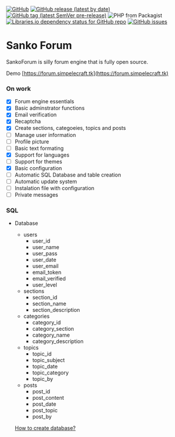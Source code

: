 <p>
  <a href="https://github.com/videosambo/SankoForum/blob/master/LICENSE"><img alt="GitHub" src="https://img.shields.io/github/license/videosambo/SankoForum"></a>
  <a href="https://github.com/videosambo/SankoForum/releases/tag/1.0"><img alt="GitHub release (latest by date)" src="https://img.shields.io/github/v/release/videosambo/SankoForum"></a>
  <a href="https://github.com/videosambo/SankoForum/releases/tag/1.1"><img alt="GitHub tag (latest SemVer pre-release)" src="https://img.shields.io/github/v/tag/videosambo/sankoforum?include_prereleases"></a>
  <a href"https://packagist.org/packages/videosambo/sankoforum"><img alt="PHP from Packagist" src="https://img.shields.io/packagist/php-v/videosambo/sankoforum"></a>
  <a href="https://libraries.io/github/videosambo/SankoForum"><img alt="Libraries.io dependency status for GitHub repo" src="https://img.shields.io/librariesio/github/videosambo/sankoforum"></a>
  <a href="https://github.com/videosambo/SankoForum/issues"><img alt="GitHub issues" src="https://img.shields.io/github/issues/videosambo/sankoforum"></a>
</p>

# Sanko Forum

SankoForum is silly forum engine that is fully open source. 

Demo [https://forum.simpelecraft.tk](https://forum.simpelecraft.tk)

### On work

- [x] Forum engine essentials
- [x] Basic adminstrator functions
- [x] Email verification
- [x] Recaptcha
- [x] Create sections, categoeies, topics and posts
- [ ] Manage user information
- [ ] Profile picture
- [ ] Basic text formating
- [x] Support for languages
- [ ] Support for themes
- [x] Basic configuration
- [ ] Automatic SQL Database and table creation
- [ ] Automatic update system
- [ ] Instalation file with configuration
- [ ] Private messages

### SQL

- Database
  - users
    - user_id
    - user_name   
    - user_pass
    - user_date
    - user_email
    - email_token
    - email_verified
    - user_level
  - sections
    - section_id
    - section_name
    - section_description
  - categories
    - category_id
    - category_section
    - category_name
    - category_description
  - topics
    - topic_id
    - topic_subject
    - topic_date
    - topic_category
    - topic_by
  - posts
    - post_id
    - post_content
    - post_date
    - post_topic
    - post_by
  
  [How to create database?](https://github.com/videosambo/SankoForum/blob/master/sankoforum.sql)
